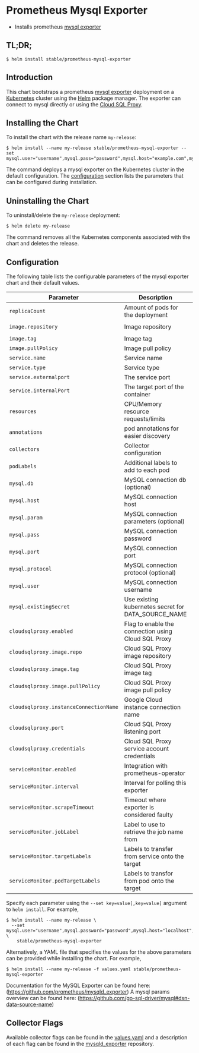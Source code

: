 # Prometheus Mysql Exporter

-   Installs prometheus [mysql exporter](https://github.com/prometheus/mysqld_exporter)

## TL;DR;

```console
$ helm install stable/prometheus-mysql-exporter
```

## Introduction

This chart bootstraps a prometheus [mysql exporter](http://github.com/prometheus/mysql_exporter) deployment on a [Kubernetes](http://kubernetes.io) cluster using the [Helm](https://helm.sh) package manager. The exporter can connect to mysql directly or using the [Cloud SQL Proxy](https://cloud.google.com/sql/docs/mysql/sql-proxy).

## Installing the Chart

To install the chart with the release name `my-release`:

```console
$ helm install --name my-release stable/prometheus-mysql-exporter --set mysql.user="username",mysql.pass="password",mysql.host="example.com",mysql.port="3306"
```

The command deploys a mysql exporter on the Kubernetes cluster in the default configuration. The [configuration](#configuration) section lists the parameters that can be configured during installation.

## Uninstalling the Chart

To uninstall/delete the `my-release` deployment:

```console
$ helm delete my-release
```

The command removes all the Kubernetes components associated with the chart and deletes the release.

## Configuration

The following table lists the configurable parameters of the mysql exporter chart and their default values.

| Parameter                              | Description                                         | Default                            |
| -------------------------------------- | --------------------------------------------------- | ---------------------------------- |
| `replicaCount`                         | Amount of pods for the deployment                   | `1`                                |
| `image.repository`                     | Image repository                                    | `prom/mysqld-exporter`             |
| `image.tag`                            | Image tag                                           | `v0.11.0`                          |
| `image.pullPolicy`                     | Image pull policy                                   | `IfNotPresent`                     |
| `service.name`                         | Service name                                        | `mysql-exporter`                   |
| `service.type`                         | Service type                                        | `ClusterIP`                        |
| `service.externalport`                 | The service port                                    | `9104`                             |
| `service.internalPort`                 | The target port of the container                    | `9104`                             |
| `resources`                            | CPU/Memory resource requests/limits                 | `{}`                               |
| `annotations`                          | pod annotations for easier discovery                | `see values.yaml`                  |
| `collectors`                           | Collector configuration                             | `see values.yaml`                  |
| `podLabels`                            | Additional labels to add to each pod                | `{}`                               |
| `mysql.db`                             | MySQL connection db (optional)                      | `""`                               |
| `mysql.host`                           | MySQL connection host                               | `localhost`                        |
| `mysql.param`                          | MySQL connection parameters (optional)              | `"tcp"`                            |
| `mysql.pass`                           | MySQL connection password                           | `password`                         |
| `mysql.port`                           | MySQL connection port                               | `3306`                             |
| `mysql.protocol`                       | MySQL connection protocol (optional)                | `""`                               |
| `mysql.user`                           | MySQL connection username                           | `exporter`                         |
| `mysql.existingSecret`                 | Use existing kubernetes secret for DATA_SOURCE_NAME | `false`                            |
| `cloudsqlproxy.enabled`                | Flag to enable the connection using Cloud SQL Proxy | `false`                            |
| `cloudsqlproxy.image.repo`             | Cloud SQL Proxy image repository                    | `gcr.io/cloudsql-docker/gce-proxy` |
| `cloudsqlproxy.image.tag`              | Cloud SQL Proxy image tag                           | `1.14`                             |
| `cloudsqlproxy.image.pullPolicy`       | Cloud SQL Proxy image pull policy                   | `IfNotPresent`                     |
| `cloudsqlproxy.instanceConnectionName` | Google Cloud instance connection name               | `project:us-central1:dbname`       |
| `cloudsqlproxy.port`                   | Cloud SQL Proxy listening port                      | `3306`                             |
| `cloudsqlproxy.credentials`            | Cloud SQL Proxy service account credentials         | `bogus credential file`            |
| `serviceMonitor.enabled`               | Integration with prometheus-operator                | `false`                            |
| `serviceMonitor.interval`              | Interval for polling this exporter                  |                                    |
| `serviceMonitor.scrapeTimeout`         | Timeout where exporter is considered faulty         |                                    |
| `serviceMonitor.jobLabel`              | Label to use to retrieve the job name from          | `""`                               |
| `serviceMonitor.targetLabels`          | Labels to transfer from service onto the target     | `[]`                               |
| `serviceMonitor.podTargetLabels`       | Labels to transfor from pod onto the target         | `[]`                               |

Specify each parameter using the `--set key=value[,key=value]` argument to `helm install`. For example,

```console
$ helm install --name my-release \
  --set mysql.user="username",mysql.password="password",mysql.host="localhost",mysql.port="3306"  \
    stable/prometheus-mysql-exporter
```

Alternatively, a YAML file that specifies the values for the above parameters can be provided while installing the chart. For example,

```console
$ helm install --name my-release -f values.yaml stable/prometheus-mysql-exporter
```

Documentation for the MySQL Exporter can be found here: (<https://github.com/prometheus/mysqld_exporter>)
A mysql params overview can be found here: (<https://github.com/go-sql-driver/mysql#dsn-data-source-name>)

## Collector Flags

Available collector flags can be found in the [values.yaml](https://github.com/kilhyunjun/charts/blob/master/stable/prometheus-mysql-exporter/values.yaml) and a description of each flag can be found in the [mysqld_exporter](https://github.com/prometheus/mysqld_exporter#collector-flags) repository.
